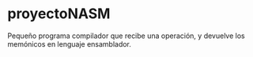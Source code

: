 # proyectoNASM
Pequeño programa compilador que recibe una operación, y devuelve los memónicos en lenguaje ensamblador.
